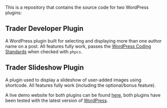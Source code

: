 This is a repository that contains the source code for two WordPress plugins:  

## Trader Developer Plugin
A WordPress plugin built for selecting and displaying more than one author name on a post.
All features fully work, passes the [WordPress Coding Standards](https://github.com/WordPress/WordPress-Coding-Standards) when checked with `phpcs`.

## Trader Slideshow Plugin
A plugin used to display a slideshow of user-added images using shortcode.
All features fully work (including the optional/bonus feature).

A live demo website for both plugins can be found [here](https://daoxisun.com/custom-wordpress-demo/), both plugins have been tested with the latest version of [WordPress](https://wordpress.org/).
